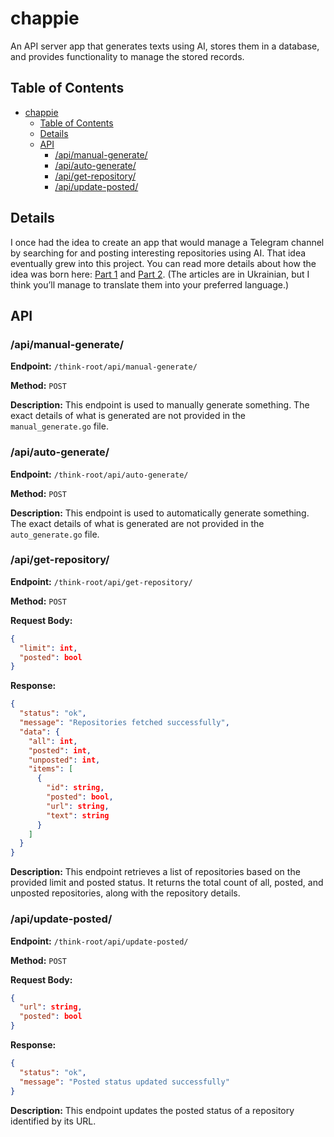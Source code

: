 # chappie

An API server app that generates texts using AI, stores them in a database, and provides functionality to manage the stored records.

## Table of Contents
- [chappie](#chappie)
  - [Table of Contents](#table-of-contents)
  - [Details](#details)
  - [API](#api)
    - [/api/manual-generate/](#apimanual-generate)
    - [/api/auto-generate/](#apiauto-generate)
    - [/api/get-repository/](#apiget-repository)
    - [/api/update-posted/](#apiupdate-posted)

## Details

I once had the idea to create an app that would manage a Telegram channel by searching for and posting interesting repositories using AI. That idea eventually grew into this project. You can read more details about how the idea was born here: [Part 1](https://drukarnia.com.ua/articles/yak-chatgpt-vede-za-mene-kanal-v-telegram-i-u-nogo-ce-maizhe-vikhodit-chastina-1-VywRW) and [Part 2](https://drukarnia.com.ua/articles/yak-chatgpt-vede-za-mene-kanal-v-telegram-i-u-nogo-ce-maizhe-vikhodit-chastina-2-X9Yjz). (The articles are in Ukrainian, but I think you’ll manage to translate them into your preferred language.)

## API

### /api/manual-generate/

**Endpoint:** `/think-root/api/manual-generate/`

**Method:** `POST`

**Description:** This endpoint is used to manually generate something. The exact details of what is generated are not provided in the `manual_generate.go` file.

### /api/auto-generate/

**Endpoint:** `/think-root/api/auto-generate/`

**Method:** `POST`

**Description:** This endpoint is used to automatically generate something. The exact details of what is generated are not provided in the `auto_generate.go` file.

### /api/get-repository/

**Endpoint:** `/think-root/api/get-repository/`

**Method:** `POST`

**Request Body:**
```json
{
  "limit": int,
  "posted": bool
}
```

**Response:**
```json
{
  "status": "ok",
  "message": "Repositories fetched successfully",
  "data": {
    "all": int,
    "posted": int,
    "unposted": int,
    "items": [
      {
        "id": string,
        "posted": bool,
        "url": string,
        "text": string
      }
    ]
  }
}
```

**Description:** This endpoint retrieves a list of repositories based on the provided limit and posted status. It returns the total count of all, posted, and unposted repositories, along with the repository details.

### /api/update-posted/

**Endpoint:** `/think-root/api/update-posted/`

**Method:** `POST`

**Request Body:**
```json
{
  "url": string,
  "posted": bool
}
```

**Response:**
```json
{
  "status": "ok",
  "message": "Posted status updated successfully"
}
```

**Description:** This endpoint updates the posted status of a repository identified by its URL.